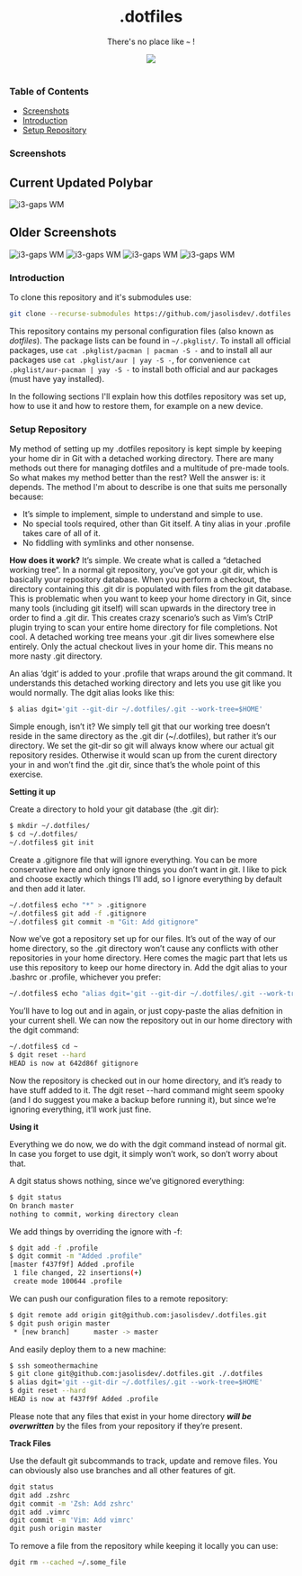 <div align="center">
    <h1>.dotfiles</h1>
    <p>There's no place like <b><code>~</code></b> !</p>
    <p>
    <img src=".images/dotfiles.png">
    <br><br>
    </p>
</div>

### Table of Contents

-   [Screenshots](#screenshots)
-   [Introduction](#introduction)
-   [Setup Repository](#setup-repository)

### Screenshots
## Current Updated Polybar
![i3-gaps WM](.images/polybar-update.png)
## Older Screenshots
![i3-gaps WM](.images/screenshot_1.png)
![i3-gaps WM](.images/screenshot_2.png)
![i3-gaps WM](.images/screenshot_3.png)
![i3-gaps WM](.images/screenshot_4.png)

### Introduction

To clone this repository and it's submodules use:
```bash
git clone --recurse-submodules https://github.com/jasolisdev/.dotfiles.git
```

This repository contains my personal configuration files (also known as
_dotfiles_). The package lists can be found in `~/.pkglist/`. To install all
official packages, use `cat .pkglist/pacman | pacman -S -` and to install all
aur packages use `cat .pkglist/aur | yay -S -`, for convenience `cat
.pkglist/aur-pacman | yay -S -` to install both official and aur packages (must
have yay installed).

In the following sections I'll explain how this dotfiles repository was set up,
how to use it and how to restore them, for example on a new device.

### Setup Repository

My method of setting up my .dotfiles repository is kept simple by keeping your home dir in
Git with a detached working directory. There are many methods out there for
managing dotfiles and a multitude of pre-made tools. So what makes my method
better than the rest? Well the answer is: it depends. The method I'm about to
describe is one that suits me personally because:

- It’s simple to implement, simple to understand and simple to use.
- No special tools required, other than Git itself. A tiny alias in your .profile takes care of all of it.
- No fiddling with symlinks and other nonsense.

**How does it work?**
It’s simple. We create what is called a “detached working tree“. In a normal git repository,
you’ve got your .git dir, which is basically your repository database. When you perform 
a checkout, the directory containing this .git dir is populated with files from the git 
database. This is problematic when you want to keep your home directory in Git, since 
many tools (including git itself) will scan upwards in the directory tree in order to find 
a .git dir. This creates crazy scenario’s such as Vim’s CtrlP plugin trying to scan your 
entire home directory for file completions. Not cool. A detached working tree means your 
.git dir lives somewhere else entirely. Only the actual checkout lives in your home dir. 
This means no more nasty .git directory.

An alias ‘dgit‘ is added to your .profile that wraps around the git command. 
It understands this detached working directory and lets you use git like you would 
normally. The dgit alias looks like this:

```bash
$ alias dgit='git --git-dir ~/.dotfiles/.git --work-tree=$HOME'
```

Simple enough, isn’t it? We simply tell git that our working tree doesn’t reside in the 
same directory as the .git dir (~/.dotfiles), but rather it’s our directory. We set the 
git-dir so git will always know where our actual git repository resides. Otherwise it 
would scan up from the curent directory your in and won’t find the .git dir, since that’s 
the whole point of this exercise.

**Setting it up**

Create a directory to hold your git database (the .git dir):
```bash
$ mkdir ~/.dotfiles/
$ cd ~/.dotfiles/
~/.dotfiles$ git init
```
Create a .gitignore file that will ignore everything. You can be more conservative here 
and only ignore things you don’t want in git. I like to pick and choose exactly which 
things I’ll add, so I ignore everything by default and then add it later.
```bash
~/.dotfiles$ echo "*" > .gitignore
~/.dotfiles$ git add -f .gitignore 
~/.dotfiles$ git commit -m "Git: Add gitignore"
```
Now we’ve got a repository set up for our files. It’s out of the way of our home directory, 
so the .git directory won’t cause any conflicts with other repositories in your home 
directory. Here comes the magic part that lets us use this repository to keep our home 
directory in. Add the dgit alias to your .bashrc or .profile, whichever you prefer:
```bash
~/.dotfiles$ echo "alias dgit='git --git-dir ~/.dotfiles/.git --work-tree=\$HOME'" >> ~/.zsh.d/alias.zsh
```
You’ll have to log out and in again, or just copy-paste the alias defnition in your 
current shell. We can now the repository out in our home directory with the dgit command:
```bash
~/.dotfiles$ cd ~
$ dgit reset --hard
HEAD is now at 642d86f gitignore
```
Now the repository is checked out in our home directory, and it’s ready to have stuff 
added to it. The dgit reset --hard command might seem spooky (and I do suggest you make 
a backup before running it), but since we’re ignoring everything, it’ll work just fine.

**Using it**

Everything we do now, we do with the dgit command instead of normal git. In case you 
forget to use dgit, it simply won’t work, so don’t worry about that.

A dgit status shows nothing, since we’ve gitignored everything:
```bash
$ dgit status
On branch master
nothing to commit, working directory clean
```
We add things by overriding the ignore with -f:
```bash
$ dgit add -f .profile 
$ dgit commit -m "Added .profile"
[master f437f9f] Added .profile
 1 file changed, 22 insertions(+)
 create mode 100644 .profile
```
We can push our configuration files to a remote repository:
```bash
$ dgit remote add origin git@github.com:jasolisdev/.dotfiles.git
$ dgit push origin master
 * [new branch]      master -> master
```
And easily deploy them to a new machine:
```bash
$ ssh someothermachine
$ git clone git@github.com:jasolisdev/.dotfiles.git ./.dotfiles
$ alias dgit='git --git-dir ~/.dotfiles/.git --work-tree=$HOME'
$ dgit reset --hard
HEAD is now at f437f9f Added .profile
```
Please note that any files that exist in your home directory ***will be overwritten*** by the files 
from your repository if they’re present.

**Track Files**

Use the default git subcommands to track, update and remove files. You can
obviously also use branches and all other features of git.
```bash
dgit status
dgit add .zshrc
dgit commit -m 'Zsh: Add zshrc'
dgit add .vimrc
dgit commit -m 'Vim: Add vimrc'
dgit push origin master
```
To remove a file from the repository while keeping it locally you can use:
```bash
dgit rm --cached ~/.some_file
```
